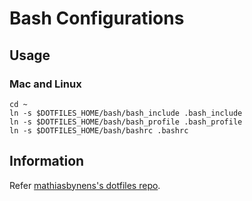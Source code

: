 Bash Configurations
===================

Usage
-----

### Mac and Linux ###

```shell
cd ~
ln -s $DOTFILES_HOME/bash/bash_include .bash_include
ln -s $DOTFILES_HOME/bash/bash_profile .bash_profile
ln -s $DOTFILES_HOME/bash/bashrc .bashrc
```

Information
-----------

Refer [mathiasbynens's dotfiles repo](https://github.com/mathiasbynens/dotfiles).

